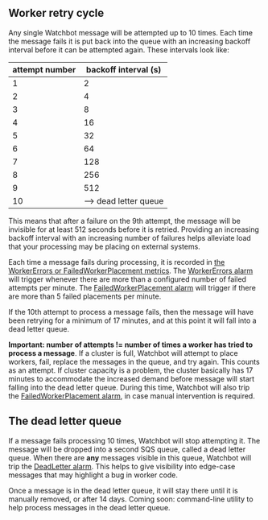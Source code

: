 ## Worker retry cycle

Any single Watchbot message will be attempted up to 10 times. Each time the message fails it is put back into the queue with an increasing backoff interval before it can be attempted again. These intervals look like:

attempt number | backoff interval (s)
--- | ---
1 | 2
2 | 4
3 | 8
4 | 16
5 | 32
6 | 64
7 | 128
8 | 256
9 | 512
10 | --> dead letter queue

This means that after a failure on the 9th attempt, the message will be invisible for at least 512 seconds before it is retried. Providing an increasing backoff interval with an increasing number of failures helps alleviate load that your processing may be placing on external systems.

Each time a message fails during processing, it is recorded in [the WorkerErrors or FailedWorkerPlacement metrics](./logging-and-metrics.md#custom-metrics). The [WorkerErrors alarm](./alarms.md#workererrors) will trigger whenever there are more than a configured number of failed attempts per minute. The [FailedWorkerPlacement alarm](./alarms.md#failedworkerplacement) will trigger if there are more than 5 failed placements per minute.

If the 10th attempt to process a message fails, then the message will have been retrying for a minimum of 17 minutes, and at this point it will fall into a dead letter queue.

**Important: number of attempts != number of times a worker has tried to process a message**. If a cluster is full, Watchbot will attempt to place workers, fail, replace the messages in the queue, and try again. This counts as an attempt. If cluster capacity is a problem, the cluster basically has 17 minutes to accommodate the increased demand before message will start falling into the dead letter queue. During this time, Watchbot will also trip the [FailedWorkerPlacement alarm](./alarms.md#failedworkerplacement), in case manual intervention is required.

## The dead letter queue

If a message fails processing 10 times, Watchbot will stop attempting it. The message will be dropped into a second SQS queue, called a dead letter queue. When there are **any** messages visible in this queue, Watchbot will trip the [DeadLetter alarm](./alarms.md#deadletter). This helps to give visibility into edge-case messages that may highlight a bug in worker code.

Once a message is in the dead letter queue, it will stay there until it is manually removed, or after 14 days. Coming soon: command-line utility to help process messages in the dead letter queue.
